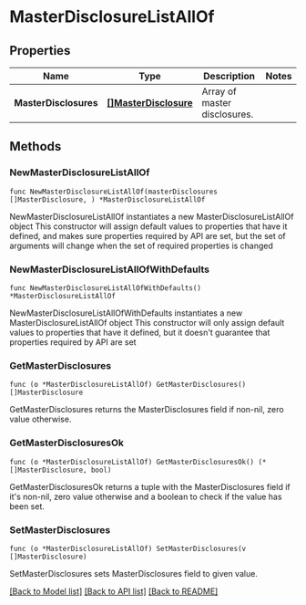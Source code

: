 # MasterDisclosureListAllOf

## Properties

Name | Type | Description | Notes
------------ | ------------- | ------------- | -------------
**MasterDisclosures** | [**[]MasterDisclosure**](MasterDisclosure.md) | Array of master disclosures. | 

## Methods

### NewMasterDisclosureListAllOf

`func NewMasterDisclosureListAllOf(masterDisclosures []MasterDisclosure, ) *MasterDisclosureListAllOf`

NewMasterDisclosureListAllOf instantiates a new MasterDisclosureListAllOf object
This constructor will assign default values to properties that have it defined,
and makes sure properties required by API are set, but the set of arguments
will change when the set of required properties is changed

### NewMasterDisclosureListAllOfWithDefaults

`func NewMasterDisclosureListAllOfWithDefaults() *MasterDisclosureListAllOf`

NewMasterDisclosureListAllOfWithDefaults instantiates a new MasterDisclosureListAllOf object
This constructor will only assign default values to properties that have it defined,
but it doesn't guarantee that properties required by API are set

### GetMasterDisclosures

`func (o *MasterDisclosureListAllOf) GetMasterDisclosures() []MasterDisclosure`

GetMasterDisclosures returns the MasterDisclosures field if non-nil, zero value otherwise.

### GetMasterDisclosuresOk

`func (o *MasterDisclosureListAllOf) GetMasterDisclosuresOk() (*[]MasterDisclosure, bool)`

GetMasterDisclosuresOk returns a tuple with the MasterDisclosures field if it's non-nil, zero value otherwise
and a boolean to check if the value has been set.

### SetMasterDisclosures

`func (o *MasterDisclosureListAllOf) SetMasterDisclosures(v []MasterDisclosure)`

SetMasterDisclosures sets MasterDisclosures field to given value.



[[Back to Model list]](../README.md#documentation-for-models) [[Back to API list]](../README.md#documentation-for-api-endpoints) [[Back to README]](../README.md)


